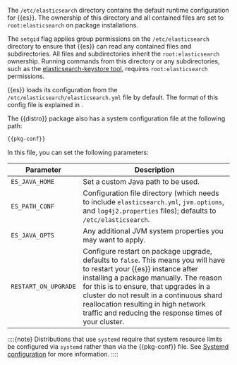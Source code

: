 The `/etc/elasticsearch` directory contains the default runtime configuration for {{es}}. The ownership of this directory and all contained files are set to `root:elasticsearch` on package installations.

The `setgid` flag applies group permissions on the `/etc/elasticsearch` directory to ensure that {{es}} can read any contained files and subdirectories. All files and subdirectories inherit the `root:elasticsearch` ownership. Running commands from this directory or any subdirectories, such as the [elasticsearch-keystore tool](/deploy-manage/security/secure-settings.md), requires `root:elasticsearch` permissions.

{{es}} loads its configuration from the `/etc/elasticsearch/elasticsearch.yml` file by default. The format of this config file is explained in [](/deploy-manage/deploy/self-managed/configure-elasticsearch.md).

The {{distro}} package also has a system configuration file at the following path:
 
```txt subs=true
{{pkg-conf}}
```

In this file, you can set the following parameters:

| Parameter | Description |
| --- | --- |
| `ES_JAVA_HOME` | Set a custom Java path to be used. |
| `ES_PATH_CONF` | Configuration file directory (which needs to include `elasticsearch.yml`, `jvm.options`, and `log4j2.properties` files); defaults to `/etc/elasticsearch`. |
| `ES_JAVA_OPTS` | Any additional JVM system properties you may want to apply. |
| `RESTART_ON_UPGRADE` | Configure restart on package upgrade, defaults to `false`. This means you will have to restart your {{es}} instance after installing a package  manually. The reason for this is to ensure, that upgrades in a cluster do not result in a continuous shard reallocation resulting in high network traffic and reducing the response times of your cluster. |

::::{note}
Distributions that use `systemd` require that system resource limits be configured via `systemd` rather than via the {{pkg-conf}} file. See [Systemd configuration](/deploy-manage/deploy/self-managed/setting-system-settings.md#systemd) for more information.
::::